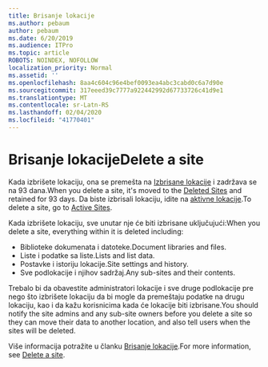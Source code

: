 ```yaml
---
title: Brisanje lokacije
ms.author: pebaum
author: pebaum
ms.date: 6/20/2019
ms.audience: ITPro
ms.topic: article
ROBOTS: NOINDEX, NOFOLLOW
localization_priority: Normal
ms.assetid: ''
ms.openlocfilehash: 8aa4c604c96e4bef0093ea4abc3cabd0c6a7d90e
ms.sourcegitcommit: 317eeed39c7777a922442992d67733726c41d9e1
ms.translationtype: MT
ms.contentlocale: sr-Latn-RS
ms.lasthandoff: 02/04/2020
ms.locfileid: "41770401"
---
```

# <a name="delete-a-site"></a><span data-ttu-id="2f40b-102">Brisanje lokacije</span><span class="sxs-lookup"><span data-stu-id="2f40b-102">Delete a site</span></span>

<span data-ttu-id="2f40b-103">Kada izbrišete lokaciju, ona se premešta na [Izbrisane lokacije](https://admin.microsoft.com/sharepoint) i zadržava se na 93 dana.</span><span class="sxs-lookup"><span data-stu-id="2f40b-103">When you delete a site, it's moved to the [Deleted Sites](https://admin.microsoft.com/sharepoint) and retained for 93 days.</span></span> <span data-ttu-id="2f40b-104">Da biste izbrisali lokaciju, idite na [aktivne lokacije](https://admin.microsoft.com/sharepoint?page=sitemanagement&modern=true).</span><span class="sxs-lookup"><span data-stu-id="2f40b-104">To delete a site, go to [Active Sites](https://admin.microsoft.com/sharepoint?page=sitemanagement&modern=true).</span></span> 

<span data-ttu-id="2f40b-105">Kada izbrišete lokaciju, sve unutar nje će biti izbrisane uključujući:</span><span class="sxs-lookup"><span data-stu-id="2f40b-105">When you delete a site, everything within it is deleted including:</span></span>

- <span data-ttu-id="2f40b-106">Biblioteke dokumenata i datoteke.</span><span class="sxs-lookup"><span data-stu-id="2f40b-106">Document libraries and files.</span></span>
- <span data-ttu-id="2f40b-107">Liste i podatke sa liste.</span><span class="sxs-lookup"><span data-stu-id="2f40b-107">Lists and list data.</span></span>
- <span data-ttu-id="2f40b-108">Postavke i istoriju lokacije.</span><span class="sxs-lookup"><span data-stu-id="2f40b-108">Site settings and history.</span></span>
- <span data-ttu-id="2f40b-109">Sve podlokacije i njihov sadržaj.</span><span class="sxs-lookup"><span data-stu-id="2f40b-109">Any sub-sites and their contents.</span></span>

<span data-ttu-id="2f40b-110">Trebalo bi da obavestite administratori lokacije i sve druge podlokacije pre nego što izbrišete lokaciju da bi mogle da premeštaju podatke na drugu lokaciju, kao i da kažu korisnicima kada će lokacije biti izbrisane.</span><span class="sxs-lookup"><span data-stu-id="2f40b-110">You should notify the site admins and any sub-site owners before you delete a site so they can move their data to another location, and also tell users when the sites will be deleted.</span></span>

<span data-ttu-id="2f40b-111">Više informacija potražite u članku [Brisanje lokacije](https://docs.microsoft.com/sharepoint/delete-site-collection).</span><span class="sxs-lookup"><span data-stu-id="2f40b-111">For more information, see [Delete a site](https://docs.microsoft.com/sharepoint/delete-site-collection).</span></span>
